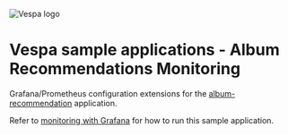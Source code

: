 
<!-- Copyright Yahoo. Licensed under the terms of the Apache 2.0 license. See LICENSE in the project root. -->

![Vespa logo](https://vespa.ai/assets/vespa-logo-color.png)

# Vespa sample applications - Album Recommendations Monitoring

Grafana/Prometheus configuration extensions for the [album-recommendation](/album-recommendation) application.

Refer to 
[monitoring with Grafana](https://docs.vespa.ai/en/operations/monitoring.html#monitoring-with-grafana)
for how to run this sample application.
